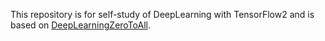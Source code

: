 This repository is for self-study of DeepLearning with TensorFlow2 and is based on [DeepLearningZeroToAll](https://github.com/hunkim/DeepLearningZeroToAll).
